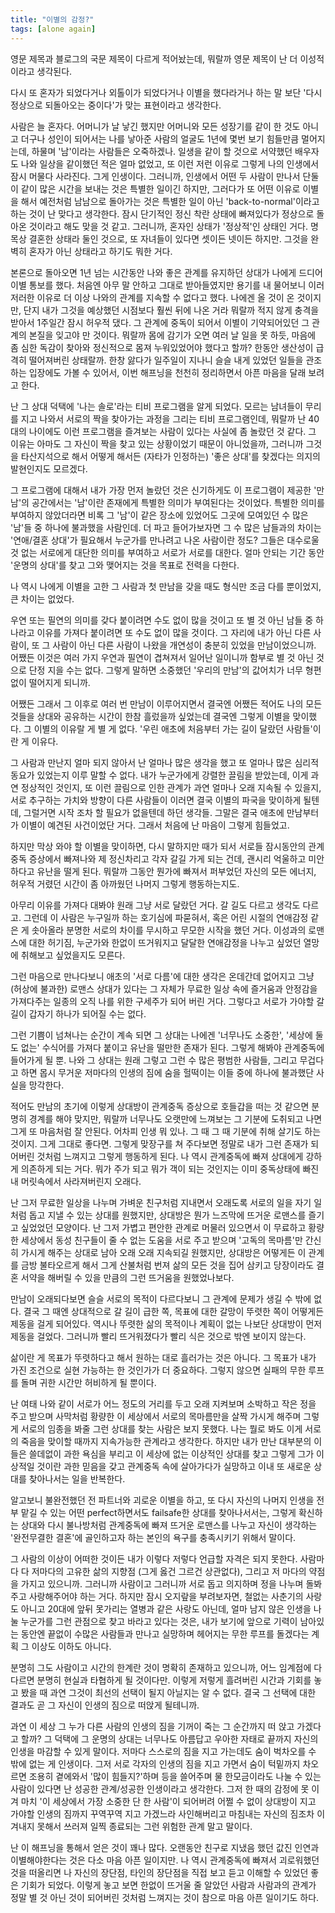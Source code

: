 ```yaml
---
title: "이별의 감정?"
tags: [alone again]
---
```


영문 제목과 블로그의 국문 제목이 다르게 적어놨는데, 뭐랄까 영문 제목이 난 더 이성적이라고 생각된다. 

다시 또 혼자가 되었다거나 외톨이가 되었다거나 이별을 했다라거나 하는 말 보단 '다시 정상으로 되돌아오는 중이다'가 맞는 표현이라고 생각한다.

사람은 늘 혼자다. 어머니가 날 낳긴 했지만 어머니와 모든 성장기를 같이 한 것도 아니고 더구나 성인이 되어서는 나를 낳아준 사람의 얼굴도 1년에 몇번 보기 힘들만큼 멀어지는데, 하물며 '남'이라는 사람들은 오죽하겠나. 일생을 같이 할 것으로 서약했던 배우자도 나와 일상을 같이했던 적은 얼마 없었고, 또 이런 저런 이유로 그렇게 나의 인생에서 잠시 머물다 사라진다. 그게 인생이다. 그러니까, 인생에서 어떤 두 사람이 만나서 단둘이 같이 많은 시간을 보내는 것은 특별한 일이긴 하지만, 그러다가 또 어떤 이유로 이별을 해서 예전처럼 남남으로 돌아가는 것은 특별한 일이 아닌 'back-to-normal'이라고 하는 것이 난 맞다고 생각한다. 잠시 단기적인 정신 착란 상태에 빠져있다가 정상으로 돌아온 것이라고 해도 맞을 것 같고. 그러니까, 혼자인 상태가 '정상적'인 상태인 거다. 명목상 결혼한 상태라 둘인 것으로, 또 자녀들이 있다면 셋이든 넷이든 하지만. 그것을 완벽히 혼자가 아닌 상태라고 하기도 뭐한 거다.

본론으로 돌아오면 1년 넘는 시간동안 나와 좋은 관계를 유지하던 상대가 나에게 드디어 이별 통보를 했다. 처음엔 아무 말 안하고 그대로 받아들였지만 용기를 내 물어보니 이러저러한 이유로 더 이상 나와의 관계를 지속할 수 없다고 했다. 나에겐 올 것이 온 것이지만, 단지 내가 그것을 예상했던 시점보다 훨씬 뒤에 나온 거라 뭐랄까 적지 않게 충격을 받아서 1주일간 잠시 허우적 댔다. 그 관계에 중독이 되어서 이별이 기약되어있던 그 관계의 본질을 잊고야 만 것이다. 뭐랄까 몸에 감기가 오면 여러 날 일을 못 하듯, 마음에 좀 심한 독감이 찾아와 정신적으로 몸져 누워있었어야 했다고 할까? 한동안 생산성이 급격히 떨어져버린 상태랄까. 한창 앓다가 일주일이 지나니 슬슬 내게 있었던 일들을 관조하는 입장에도 가볼 수 있어서, 이번 해프닝을 천천히 정리하면서 아픈 마음을 달래 보려고 한다.

난 그 상대 덕택에 '나는 솔로'라는 티비 프로그램을 알게 되었다. 모르는 남녀들이 무리를 지고 나와서 서로의 짝을 찾아가는 과정을 그리는 티비 프로그램인데, 뭐랄까 난 40대의 나이에도 이런 프로그램을 즐겨보는 사람이 있다는 사실에 좀 놀랐던 것 같다. 그 이유는 아마도 그 자신이 짝을 찾고 있는 상황이었기 때문이 아니었을까, 그러니까 그것을 타산지석으로 해서 어떻게 해서든 (자타가 인정하는) '좋은 상대'를 찾겠다는 의지의 발현인지도 모르겠다.

그 프로그램에 대해서 내가 가장 먼저 놀랐던 것은 신기하게도 이 프로그램이 제공한 '만남'의 공간에서는 '남'이란 존재에게 특별한 의미가 부여된다는 것이었다. 특별한 의미를 부여하지 않았더라면 비록 그 '남'이 같은 장소에 있었어도 그곳에 모여있던 수 많은 '남'들 중 하나에 불과했을 사람인데. 더 파고 들어가보자면 그 수 많은 남들과의 차이는 '연애/결혼 상대'가 필요해서 누군가를 만나려고 나온 사람이란 정도? 그들은 대수로울 것 없는 서로에게 대단한 의미를 부여하고 서로가 서로를 대한다. 얼마 안되는 기간 동안 '운명의 상대'를 찾고 그와 맺어지는 것을 목표로 전력을 다한다.

나 역시 나에게 이별을 고한 그 사람과 첫 만남을 갖을 때도 형식만 조금 다를 뿐이었지, 큰 차이는 없었다.

우연 또는 필연의 의미를 갖다 붙이려면 수도 없이 많을 것이고 또 별 것 아닌 남들 중 하나라고 이유를 가져다 붙이려면 또 수도 없이 많을 것이다. 그 자리에 내가 아닌 다른 사람이, 또 그 사람이 아닌 다른 사람이 나왔을 개연성이 충분히 있었을 만남이었으니까. 어쨌든 이것은 여러 가지 우연과 필연이 겹쳐져서 일어난 일이니까 함부로 별 것 아닌 것으로 단정 지을 수는 없다. 그렇게 말하면 소중했던 '우리의 만남'의 값어치가 너무 형편 없이 떨어지게 되니까.

어쨌든 그래서 그 이후로 여러 번 만남이 이루어지면서 결국엔 어쨌든 적어도 나의 모든 것들을 상대와 공유하는 시간이 한참 흘렀을까 싶었는데 결국엔 그렇게 이별을 맞이했다. 그 이별의 이유랄 게 별 게 없다. '우린 애초에 처음부터 가는 길이 달랐던 사람들'이란 게 이유다.

그 사람과 만난지 얼마 되지 않아서 난 얼마나 많은 생각을 했고 또 얼마나 많은 심리적 동요가 있었는지 이루 말할 수 없다. 내가 누군가에게 강렬한 끌림을 받았는데, 이게 과연 정상적인 것인지, 또 이런 끌림으로 인한 관계가 과연 얼마나 오래 지속될 수 있을지, 서로 추구하는 가치와 방향이 다른 사람들이 이러면 결국 이별의 파국을 맞이하게 될텐데, 그럴거면 시작 조차 할 필요가 없을텐데 하던 생각들. 그말은 결국 애초에 만남부터가 이별이 예견된 사건이었단 거다. 그래서 처음에 난 마음이 그렇게 힘들었고.

하지만 막상 와야 할 이별을 맞이하면, 다시 말하지만 때가 되서 서로들 잠시동안의 관계중독 증상에서 빠져나와 제 정신차리고 각자 갈길 가게 되는 건데, 괜시리 억울하고 미안하다고 유난을 떨게 된다. 뭐랄까 그동안 뭔가에 빠져서 퍼부었던 자신의 모든 에너지, 허우적 거렸던 시간이 좀 아까웠던 나머지 그렇게 행동하는지도.

아무리 이유를 가져다 대봐야 원래 그냥 서로 달랐던 거다. 갈 길도 다르고 생각도 다르고. 그런데 이 사람은 누구일까 하는 호기심에 파묻혀서, 혹은 어린 시절의 연애감정 같은 게 솟아올라 분명한 서로의 차이를 무시하고 무모한 시작을 했던 거다. 이성과의 로맨스에 대한 허기짐, 누군가와 한없이 뜨거워지고 달달한 연애감정을 나누고 싶었던 열망에 취해보고 싶었을지도 모른다. 

그런 마음으로 만나다보니 애초의 '서로 다름'에 대한 생각은 온데간데 없어지고 그냥 (허상에 불과한) 로맨스 상대가 있다는 그 자체가 무료한 일상 속에 즐거움과 안정감을 가져다주는 일종의 오직 나를 위한 구세주가 되어 버린 거다. 그렇다고 서로가 가야할 갈 길이 갑자기 하나가 되어질 수는 없다. 

그런 기쁨이 넘쳐나는 순간이 계속 되면 그 상대는 나에겐 '너무나도 소중한', '세상에 둘도 없는' 수식어를 가져다 붙이고 유난을 떨만한 존재가 된다. 그렇게 해봐야 관계중독에 들어가게 될 뿐. 나와 그 상대는 원래 그렇고 그런 수 많은 평범한 사람들, 그리고 무겁다고 하면 몹시 무거운 저마다의 인생의 짐에 숨을 헐떡이는 이들 중에 하나에 불과했단 사실을 망각한다.

적어도 만남의 초기에 이렇게 상대방이 관계중독 증상으로 호들갑을 떠는 것 같으면 분명히 경계를 해야 맞지만, 뭐랄까 너무나도 오랫만에 느껴보는 그 기분에 도취되고 나면 그게 또 마음처럼 잘 안된다. 어차피 인생 뭐 있나. 그 때 그 때 기분에 취해 살기도 하는 것이지. 그게 그대로 좋다면. 그렇게 맞장구를 쳐 주다보면 정말로 내가 그런 존재가 되어버린 것처럼 느껴지고 그렇게 행동하게 된다. 나 역시 관계중독에 빠져 상대에게 강하게 의존하게 되는 거다. 뭐가 주가 되고 뭐가 객이 되는 것인지는 이미 중독상태에 빠진 내 머릿속에서 사라져버린지 오래다.

난 그저 무료한 일상을 나누며 가벼운 친구처럼 지내면서 오래도록 서로의 일을 자기 일처럼 돕고 지낼 수 있는 상대를 원했지만, 상대방은 뭔가 느즈막에 뜨거운 로맨스를 즐기고 싶었었던 모양이다. 난 그저 가볍고 편안한 관계로 머물러 있으면서 이 무료하고 황량한 세상에서 동성 친구들이 줄 수 없는 도움을 서로 주고 받으며 '고독의 목마름'만 간신히 가시게 해주는 상대로 남아 오래 오래 지속되길 원했지만, 상대방은 어떻게든 이 관계를 금방 불타오르게 해서 그게 산불처럼 번져 삶의 모든 것을 집어 삼키고 당장이라도 결혼 서약을 해버릴 수 있을 만큼의 그런 뜨거움을 원했었나보다.

만남이 오래되다보면 슬슬 서로의 목적이 다르다보니 그 관계에 문제가 생길 수 밖에 없다. 결국 그 때엔 상대적으로 갈 길이 급한 쪽, 목표에 대한 갈망이 뚜렷한 쪽이 어떻게든 제동을 걸게 되어있다. 역시나 뚜렷한 삶의 목적이나 계획이 없는 나보단 상대방이 먼저 제동을 걸었다. 그러니까 빨리 뜨거워졌다가 빨리 식은 것으로 밖엔 보이지 않는다.

삶이란 게 목표가 뚜렷하다고 해서 원하는 대로 흘러가는 것은 아니다. 그 목표가 내가 가진 조건으로 실현 가능하는 한 것인가가 더 중요하다. 그렇지 않으면 실패의 무한 루프를 돌며 귀한 시간만 허비하게 될 뿐이다. 

난 여태 나와 같이 서로가 어느 정도의 거리를 두고 오래 지켜보며 소박하고 작은 정을 주고 받으며 사막처럼 황량한 이 세상에서 서로의 목마름만을 살짝 가시게 해주며 그렇게 서로의 임종을 봐줄 그런 상대를 찾는 사람은 보지 못했다. 나는 뭘로 봐도 이게 서로의 죽음을 맞이할 때까지 지속가능한 관계라고 생각한다. 하지만 내가 만난 대부분의 이들은 쓸데없이 과한 욕심을 부리고 이 세상에 없는 이상적인 상대를 찾고 그렇게 그가 이상적일 것이란 과한 믿음을 갖고 관계중독 속에 살아가다가 실망하고 이내 또 새로운 상대를 찾아나서는 일을 반복한다. 

알고보니 불완전했던 전 파트너와 괴로운 이별을 하고, 또 다시 자신의 나머지 인생을 전부 맡길 수 있는 어떤 perfect하면서도 failsafe한 상대를 찾아나서서는, 그렇게 확신하는 상대와 다시 불나방처럼 관계중독에 빠져 뜨거운 로맨스를 나누고 자신이 생각하는 '완전무결한 결혼'에 골인하고자 하는 본인의 욕구를 충족시키기 위해서 말이다.

그 사람의 이상이 어떠한 것이든 내가 이렇다 저렇다 언급할 자격은 되지 못한다. 사람마다 다 저마다의 고유한 삶의 지향점 (그게 옳건 그르건 상관없다), 그리고 저 마다의 약점을 가지고 있으니까. 그러니까 사람이고 그러니까 서로 돕고 의지하며 정을 나누며 돌봐주고 사랑해주어야 하는 거다. 하지만 잠시 오지랖을 부려보자면, 철없는 사춘기의 사랑도 아니고 20대에 앞뒤 못가리는 열병과 같은 사랑도 아닌데, 얼마 남지 않은 인생을 나눌 누군가를 그런 관점으로 찾고 바라고 있다는 것은, 내가 보기에 앞으로 기력이 남아있는 동안엔 끝없이 수많은 사람들과 만나고 실망하며 헤어지는 무한 루프를 돌겠다는 계획 그 이상도 이하도 아니다.

분명히 그도 사람이고 시간의 한계란 것이 명확히 존재하고 있으니까, 어느 임계점에 다다르면 분명히 현실과 타협하게 될 것이다만. 이렇게 저렇게 흘려버린 시간과 기회를 놓고 봤을 때 과연 그것이 최선의 선택이 될지 아닐지는 알 수 없다. 결국 그 선택에 대한 결과도 곧 그 자신이 인생의 짐으로 떠앉게 될테니까.

과연 이 세상 그 누가 다른 사람의 인생의 짐을 기꺼이 죽는 그 순간까지 떠 앉고 가겠다고 할까? 그 덕택에 그 운명의 상대는 너무나도 아름답고 우아한 자태로 끝까지 자신의 인생을 마감할 수 있게 말이다. 저마다 스스로의 짐을 지고 가는데도 숨이 벅차오를 수 밖에 없는 게 인생이다. 그저 서로 각자의 인생의 짐을 지고 가면서 숨이 턱밑까지 차오르면 조용히 곁에와서 '많이 힘들지?'하며 등을 쓸어주며 물 한모금이라도 나눌 수 있는 사람이 있다면 난 성공한 관계/성공한 인생이라고 생각한다. 그저 한 때의 감정에 못 이겨 마치 '이 세상에서 가장 소중한 단 한 사람'이 되어버려 어쩔 수 없이 상대방이 지고 가야할 인생의 짐까지 꾸역꾸역 지고 가겠느라 사인해버리고 마침내는 자신의 짐조차 이겨내지 못해서 쓰러져 일찍 종료되는 그런 위험한 관계 말고 말이다.

난 이 해프닝을 통해서 얻은 것이 꽤나 많다. 오랜동안 친구로 지냈음 했던 값진 인연과 이별해야한다는 것은 다소 마음 아픈 일이지만. 나 역시 관계중독에 빠져서 괴로워했던 것을 떠올리면 나 자신의 장단점, 타인의 장단점을 직접 보고 듣고 이해할 수 있었던 좋은 기회가 되었다. 이렇게 놓고 보면 한없이 뜨거울 줄 알았던 사람과 사람과의 관계가 정말 별 것 아닌 것이 되어버린 것처럼 느껴지는 것이 참으로 마음 아픈 일이기도 하다. 
